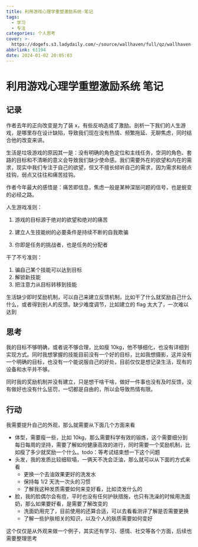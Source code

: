 ```yaml
---
title: 利用游戏心理学重塑激励系统-笔记
tags:
  - 学习
  - 专注
categories: 个人思考
cover: >-
  https://dogefs.s3.ladydaily.com/~/source/wallhaven/full/qz/wallhaven-qzmgjq.jpg?w=2560&h=1440&fmt=webp
abbrlink: 61194
date: 2024-01-02 20:05:03
---
```


# 利用游戏心理学重塑激励系统 笔记

## 记录

作者去年的正向改变是为了装 x，有些反响造成了激励。剖析一下我们的人生游戏，是哪里存在设计缺陷，导致我们现在没有热情、频繁拖延、无聊焦虑，同时结合他的改变来讲。

生活是垃圾游戏的原因其一是：没有明确的角色定位和主线任务，空洞的角色、套路的目标和不清晰的意义会导致我们缺少使命感。我们需要外在的欲望和内在的需求，现实中我们专注于自己的欲望，但又不擅长倾听自己的需求，因为需求和弱点挂钩，弱点又往往和痛苦挂钩。

作者今年最大的感悟是：痛苦即信息，焦虑一般是某种深层问题的信号，也是蜕变的必经之路。

人生游戏准则：

1. 游戏的目标源于绝对的欲望和绝对的痛苦

2. 建立人生技能树的必要条件是持续不断的自我欺骗
3. 你即是任务的挑战者，也是任务的分配者

干了不亏准则：

1. 骗自己某个技能可以达到目标
2. 解锁新技能
3. 把注意力从目标转移到技能

生活缺少即时奖励机制，可以自己来建立反馈机制，比如干了什么就奖励自己什么什么，或者得到别人的反馈。缺少难度调节，比如建立的 flag 太大了，一次难以达到

## 思考

我的目标不够明确，或者说不够合理，比如瘦 10kg，他不够细化，也没有详细到实现方式。同时我想掌握的技能目前没有一个好的目标，比如我想摄影，这并没有一个明确的目标，也没有一个能说服自己的好处，目前仅仅是想记录生活，现有的设备和水平并不够。

同时我的奖励机制并没有建立，只是想干啥干啥，做好一件事也没有及时反馈，没有做好也没有什么惩罚，一切都是自由的，所以会导致热情有限。

## 行动

我需要提升自己的外观，那么就需要从下面几个方面来看

- 体型，需要瘦一些，比如 10kg，那么需要科学有效的锻炼，这个需要细分到每日每周的坚持，需要了解如何健康高效的进行，同时需要一个奖励机制，比如瘦了多少就奖励一个什么。todo：等考试结束想一下这个问题
- 头发，我的发质比较细软塌，一俩天不洗会泛油，那么就可以从下面的方式来看
  - 更换一个去油效果更好的洗发水
  - 保持每 1/2 天洗一次头的习惯
  - 了解我这种发质需要如何来变好看，比如烫发什么的
- 脸，我的脸偶尔会有痘，平时也没有任何护肤措施，也只有洗澡的时候用洗面奶，那么如果要好看，是需要了解改变的
  - 洗面奶用完了，目前使用的还算合适，可以去看看测评了解是否需要更换
  - 了解一些护肤相关的知识，以及个人的肤质需要如何变好

这个仅仅是从外观来做一个例子，其实还有学习、感情、社交等各个方面，后续也需要整理思考
